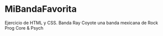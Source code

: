 # MiBandaFavorita
Ejercicio de HTML y CSS. Banda Ray Coyote una banda mexicana de Rock Prog Core &amp; Psych
